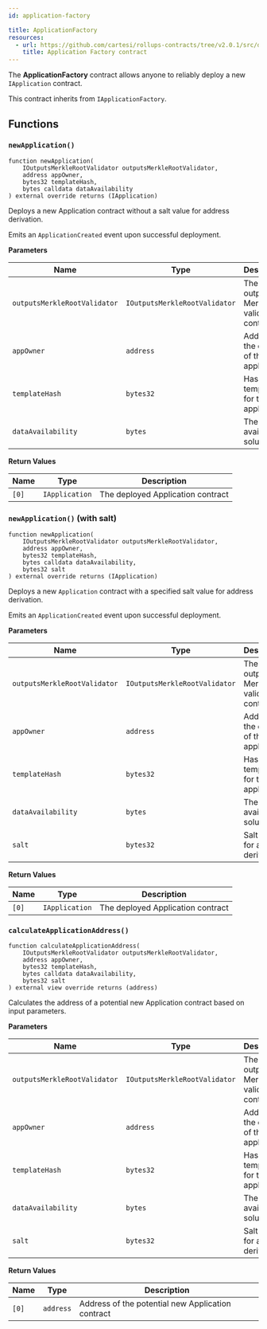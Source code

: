 ```yaml
---
id: application-factory

title: ApplicationFactory
resources:
  - url: https://github.com/cartesi/rollups-contracts/tree/v2.0.1/src/dapp/ApplicationFactory.sol
    title: Application Factory contract
---
```


The **ApplicationFactory** contract allows anyone to reliably deploy a new `IApplication` contract.

This contract inherits from `IApplicationFactory`.

## Functions

### `newApplication()`

```solidity
function newApplication(
    IOutputsMerkleRootValidator outputsMerkleRootValidator,
    address appOwner,
    bytes32 templateHash,
    bytes calldata dataAvailability
) external override returns (IApplication)
```

Deploys a new Application contract without a salt value for address derivation.

Emits an `ApplicationCreated` event upon successful deployment.

**Parameters**

| Name | Type | Description |
|------|------|-------------|
| `outputsMerkleRootValidator` | `IOutputsMerkleRootValidator` | The initial outputs Merkle root validator contract |
| `appOwner` | `address` | Address of the owner of the application |
| `templateHash` | `bytes32` | Hash of the template for the application |
| `dataAvailability` | `bytes` | The data availability solution |

**Return Values**

| Name | Type | Description |
|------|------|-------------|
| `[0]` | `IApplication` | The deployed Application contract |

### `newApplication()` (with salt)

```solidity
function newApplication(
    IOutputsMerkleRootValidator outputsMerkleRootValidator,
    address appOwner,
    bytes32 templateHash,
    bytes calldata dataAvailability,
    bytes32 salt
) external override returns (IApplication)
```

Deploys a new `Application` contract with a specified salt value for address derivation.

Emits an `ApplicationCreated` event upon successful deployment.

**Parameters**

| Name | Type | Description |
|------|------|-------------|
| `outputsMerkleRootValidator` | `IOutputsMerkleRootValidator` | The initial outputs Merkle root validator contract |
| `appOwner` | `address` | Address of the owner of the application |
| `templateHash` | `bytes32` | Hash of the template for the application |
| `dataAvailability` | `bytes` | The data availability solution |
| `salt` | `bytes32` | Salt value for address derivation |

**Return Values**

| Name | Type | Description |
|------|------|-------------|
| `[0]` | `IApplication` | The deployed Application contract |

### `calculateApplicationAddress()`

```solidity
function calculateApplicationAddress(
    IOutputsMerkleRootValidator outputsMerkleRootValidator,
    address appOwner,
    bytes32 templateHash,
    bytes calldata dataAvailability,
    bytes32 salt
) external view override returns (address)
```

Calculates the address of a potential new Application contract based on input parameters.

**Parameters**

| Name | Type | Description |
|------|------|-------------|
| `outputsMerkleRootValidator` | `IOutputsMerkleRootValidator` | The initial outputs Merkle root validator contract |
| `appOwner` | `address` | Address of the owner of the application |
| `templateHash` | `bytes32` | Hash of the template for the application |
| `dataAvailability` | `bytes` | The data availability solution |
| `salt` | `bytes32` | Salt value for address derivation |

**Return Values**

| Name | Type | Description |
|------|------|-------------|
| `[0]` | `address` | Address of the potential new Application contract |
